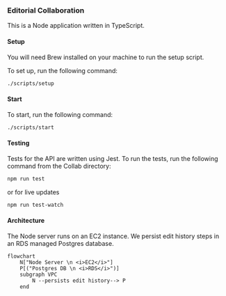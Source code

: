 ### Editorial Collaboration

This is a Node application written in TypeScript.

#### Setup
You will need Brew installed on your machine to run the setup script.

To set up, run the following command:
```bash
./scripts/setup
```

#### Start
To start, run the following command:
```bash
./scripts/start
```

#### Testing

Tests for the API are written using Jest. To run the tests, run the following command from the Collab directory:

```bash
npm run test
```

or for live updates

```bash
npm run test-watch
```

#### Architecture

The Node server runs on an EC2 instance. We persist edit history steps in an RDS managed Postgres database. 

```mermaid
flowchart
    N["Node Server \n <i>EC2</i>"]
    P[("Postgres DB \n <i>RDS</i>")]
    subgraph VPC
        N --persists edit history--> P
    end
```
